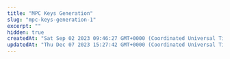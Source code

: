 ```yaml
---
title: "MPC Keys Generation"
slug: "mpc-keys-generation-1"
excerpt: ""
hidden: true
createdAt: "Sat Sep 02 2023 09:46:27 GMT+0000 (Coordinated Universal Time)"
updatedAt: "Thu Dec 07 2023 15:27:42 GMT+0000 (Coordinated Universal Time)"
---
```

